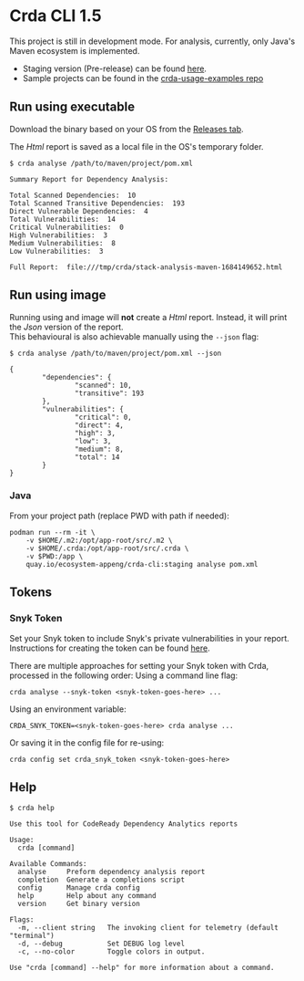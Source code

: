 # Crda CLI 1.5

This project is still in development mode.
For analysis, currently, only Java's Maven ecosystem is implemented.

- Staging version (Pre-release) can be found [here](https://github.com/RHEcosystemAppEng/crda-cli/releases/tag/staging).
- Sample projects can be found in the [crda-usage-examples repo](https://github.com/RHEcosystemAppEng/crda-usage-examples)

## Run using executable

Download the binary based on your OS from the [Releases tab](https://github.com/RHEcosystemAppEng/crda-cli/releases).

The _Html_ report is saved as a local file in the OS's temporary folder.

```shell
$ crda analyse /path/to/maven/project/pom.xml

Summary Report for Dependency Analysis:

Total Scanned Dependencies:  10
Total Scanned Transitive Dependencies:  193
Direct Vulnerable Dependencies:  4
Total Vulnerabilities:  14
Critical Vulnerabilities:  0
High Vulnerabilities:  3
Medium Vulnerabilities:  8
Low Vulnerabilities:  3

Full Report:  file:///tmp/crda/stack-analysis-maven-1684149652.html
```

## Run using image

Running using and image will **not** create a _Html_ report.
Instead, it will print the _Json_ version of the report.<br/>
This behavioural is also achievable manually using the `--json` flag:

```shell
$ crda analyse /path/to/maven/project/pom.xml --json

{
        "dependencies": {
                "scanned": 10,
                "transitive": 193
        },
        "vulnerabilities": {
                "critical": 0,
                "direct": 4,
                "high": 3,
                "low": 3,
                "medium": 8,
                "total": 14
        }
}
```

### Java

From your project path (replace PWD with path if needed):

```shell
podman run --rm -it \
    -v $HOME/.m2:/opt/app-root/src/.m2 \
    -v $HOME/.crda:/opt/app-root/src/.crda \
    -v $PWD:/app \
    quay.io/ecosystem-appeng/crda-cli:staging analyse pom.xml
```

## Tokens

### Snyk Token

Set your Snyk token to include Snyk's private vulnerabilities in your report.<br/>
Instructions for creating the token can be found [here](https://app.snyk.io/redhat/snyk-token).

There are multiple approaches for setting your Snyk token with Crda, processed in the following order:
Using a command line flag:
```shell
crda analyse --snyk-token <snyk-token-goes-here> ...
```

Using an environment variable:
```shell
CRDA_SNYK_TOKEN=<snyk-token-goes-here> crda analyse ...
```

Or saving it in the config file for re-using:
```shell
crda config set crda_snyk_token <snyk-token-goes-here>
```

## Help

```shell
$ crda help

Use this tool for CodeReady Dependency Analytics reports

Usage:
  crda [command]

Available Commands:
  analyse     Preform dependency analysis report
  completion  Generate a completions script
  config      Manage crda config
  help        Help about any command
  version     Get binary version

Flags:
  -m, --client string   The invoking client for telemetry (default "terminal")
  -d, --debug           Set DEBUG log level
  -c, --no-color        Toggle colors in output.

Use "crda [command] --help" for more information about a command.
```
